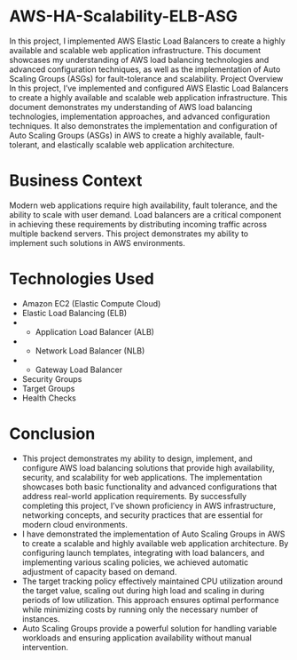 # AWS-HA-Scalability-ELB-ASG
In this project, I implemented AWS Elastic Load Balancers to create a highly available and scalable web application infrastructure. This document showcases my understanding of AWS load balancing technologies and advanced configuration techniques, as well as the implementation of Auto Scaling Groups (ASGs) for fault-tolerance and scalability.
Project Overview
In this project, I’ve implemented and configured AWS Elastic Load Balancers to create a highly available and scalable web application infrastructure. This document demonstrates my understanding of AWS load balancing technologies, implementation approaches, and advanced configuration techniques.
It also demonstrates the implementation and configuration of Auto Scaling Groups (ASGs) in AWS to create a highly available, fault-tolerant, and elastically scalable web application architecture.

# Business Context
Modern web applications require high availability, fault tolerance, and the ability to scale with user demand. Load balancers are a critical component in achieving these requirements by distributing incoming traffic across multiple backend servers. This project demonstrates my ability to implement such solutions in AWS environments.
# Technologies Used
* Amazon EC2 (Elastic Compute Cloud)
* Elastic Load Balancing (ELB)
* - Application Load Balancer (ALB)
* - Network Load Balancer (NLB)
* - Gateway Load Balancer
* Security Groups
* Target Groups
* Health Checks

# Conclusion
* This project demonstrates my ability to design, implement, and configure AWS load balancing solutions that provide high availability, security, and scalability for web applications. The implementation showcases both basic functionality and advanced configurations that address real-world application requirements. By successfully completing this project, I’ve shown proficiency in AWS infrastructure, networking concepts, and security practices that are essential for modern cloud environments.
* I have demonstrated the implementation of Auto Scaling Groups in AWS to create a scalable and highly available web application architecture. By configuring launch templates, integrating with load balancers, and implementing various scaling policies, we achieved automatic adjustment of capacity based on demand.
* The target tracking policy effectively maintained CPU utilization around the target value, scaling out during high load and scaling in during periods of low utilization. This approach ensures optimal performance while minimizing costs by running only the necessary number of instances.
* Auto Scaling Groups provide a powerful solution for handling variable workloads and ensuring application availability without manual intervention. 

